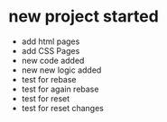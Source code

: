# new project started

* add html pages
* add CSS Pages
* new code added
* new new logic added
* test for rebase
* test for again rebase
* test for reset
* test for reset changes